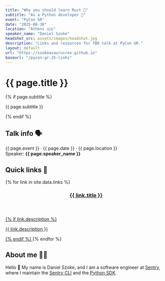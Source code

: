 ```yaml
---
title: "Why you should learn Rust 🦀"
subtitle: "As a Python developer 🐍"
event: "PyCon GR"
date: "2025-08-30"
location: "Athens 🇬🇷"
speaker_name: "Daniel Szoke"
headshot_src: assets/images/headshot.jpg
description: "Links and resources for TBD talk at PyCon GR."
layout: default
url: "https://szokeasaurusrex.github.io"
baseurl: "/pycon-gr-25-links"
---
```


# {{ page.title }}

{% if page.subtitle %}

<p class="subtitle">{{ page.subtitle }}</p>
{% endif %}

## Talk info 🗣️

<div class="event-meta">
  <span class="event">{{ page.event }}</span> · 
  <span class="date">{{ page.date }}</span> · 
  <span class="location">{{ page.location }}</span>
</div>
<div class="speaker-meta">Speaker: <strong>{{ page.speaker_name }}</strong></div>

## Quick links 🔗

<div class="card-grid">
{% for link in site.data.links %}
<a href="{{ link.url }}" class="link-card">
  <header>
    <h3 markdown="1">{{ link.title }}</h3>
  </header>
  {% if link.description %}
  <p class="card-description" markdown="1">{{ link.description }}</p>
  {% endif %}
</a>
{% endfor %}
</div>

## About me 🙋🏼

Hello 👋 My name is Daniel Szoke, and I am a software engineer at [Sentry](https://sentry.io/welcome), where I maintain the [Sentry CLI](https://github.com/getsentry/sentry-cli) and the [Python SDK](https://github.com/getsentry/sentry-python).

